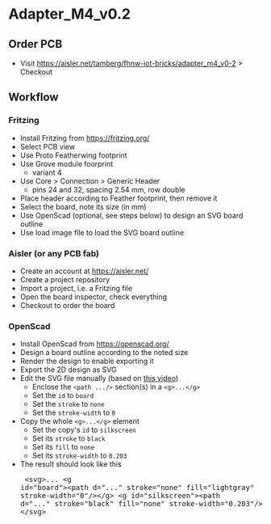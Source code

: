 # Adapter_M4_v0.2

## Order PCB
* Visit https://aisler.net/tamberg/fhnw-iot-bricks/adapter_m4_v0-2 > Checkout

## Workflow
### Fritzing
* Install Fritzing from https://fritzing.org/
* Select PCB view
* Use Proto Featherwing footprint
* Use Grove module foorprint
	* variant 4
* Use Core > Connection > Generic Header
	* pins 24 and 32, spacing 2.54 mm, row double
* Place header according to Feather footprint, then remove it
* Select the board, note its size (in mm)
* Use OpenScad (optional, see steps below) to design an SVG board outline
* Use load image file to load the SVG board outline

### Aisler (or any PCB fab)
* Create an account at https://aisler.net/
* Create a project repository
* Import a project, i.e. a Fritzing file
* Open the board inspector, check everything
* Checkout to order the board

### OpenScad
* Install OpenScad from https://openscad.org/
* Design a board outline according to the noted size
* Render the design to enable exporting it
* Export the 2D design as SVG
* Edit the SVG file manually (based on [this video](https://www.youtube.com/watch?v=ydcOzbCJltg
))
    * Enclose the `<path .../>` section(s) in a `<g>...</g>`
    * Set the `id` to `board`
    * Set the `stroke` to `none`
    * Set the `stroke-width` to `0`
* Copy the whole `<g>...</g>` element
    * Set the copy's `id` to `silkscreen`
    * Set its `stroke` to `black`
    * Set its `fill` to `none`
    * Set its `stroke-width` to `0.203`
* The result should look like this<pre>
	&lt;svg&gt;...
        &lt;g id="board"&gt;&lt;path d="..." stroke="none" fill="lightgray" stroke-width="0"/>&lt;/g&gt;
        &lt;g id="silkscreen">&lt;path d="..." stroke="black" fill="none" stroke-width="0.203"/&gt;&lt;/g&gt;
    &lt;/svg&gt;</pre>
